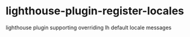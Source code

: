 # lighthouse-plugin-register-locales
lighthouse plugin supporting overriding lh default locale messages
